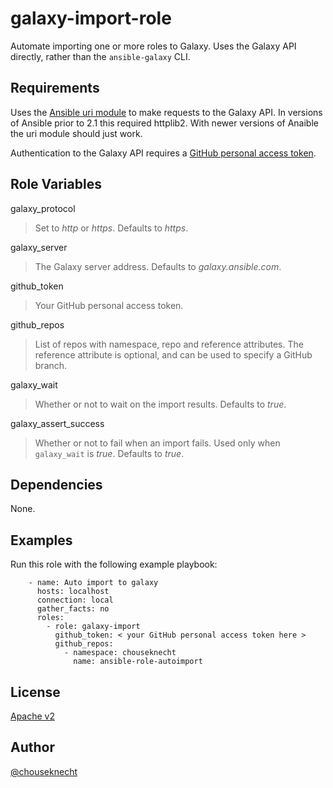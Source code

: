 # galaxy-import-role

Automate importing one or more roles to Galaxy. Uses the Galaxy API directly, rather than the `ansible-galaxy` CLI.

## Requirements

Uses the [Ansible uri module](http://docs.ansible.com/ansible/uri_module.html) to make requests to the Galaxy API. In versions of Ansible prior to 2.1 this required httplib2. With newer versions of Anaible the uri module should just work.

Authentication to the Galaxy API requires a [GitHub personal access token](https://help.github.com/articles/creating-an-access-token-for-command-line-use/).


## Role Variables

galaxy_protocol 
> Set to *http* or *https*. Defaults to *https*.

galaxy_server
> The Galaxy server address. Defaults to *galaxy.ansible.com*. 

github_token
> Your GitHub personal access token.

github_repos
> List of repos with namespace, repo and reference attributes. The reference attribute is optional, and can be used to specify a GitHub branch.

galaxy_wait
> Whether or not to wait on the import results. Defaults to *true*.

galaxy_assert_success
> Whether or not to fail when an import fails. Used only when `galaxy_wait` is *true*. Defaults to *true*. 

## Dependencies

None.

## Examples

Run this role with the following example playbook: 

```
    - name: Auto import to galaxy
      hosts: localhost
      connection: local
      gather_facts: no
      roles:
        - role: galaxy-import
          github_token: < your GitHub personal access token here > 
          github_repos:
            - namespace: chouseknecht
              name: ansible-role-autoimport
```

## License

[Apache v2](http://apache.org/licenses/)


## Author 

[@chouseknecht](https://github.com/chouseknecht)
